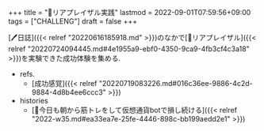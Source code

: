 +++
title = "💪リアプレイザル実践"
lastmod = 2022-09-01T07:59:56+09:00
tags = ["CHALLENG"]
draft = false
+++

[🖊日誌]({{< relref "20220616185918.md" >}})のなかで[📝リアプレイザル]({{< relref "20220724094445.md#4e1955a9-ebf0-4350-9ca9-4fb3cf4c3a18" >}})を実験できた成功体験を集める.

-   refs.
    -   [成功感覚]({{< relref "20220719083226.md#016c36ee-9886-4c2d-9884-4d8b4ee6ccc3" >}})
-   histories
    -   [💭今日も朝から筋トレをして仮想通貨botで損し続ける]({{< relref "2022-w35.md#ea33ea7e-25fe-4446-898c-bb199aedd2e1" >}})
